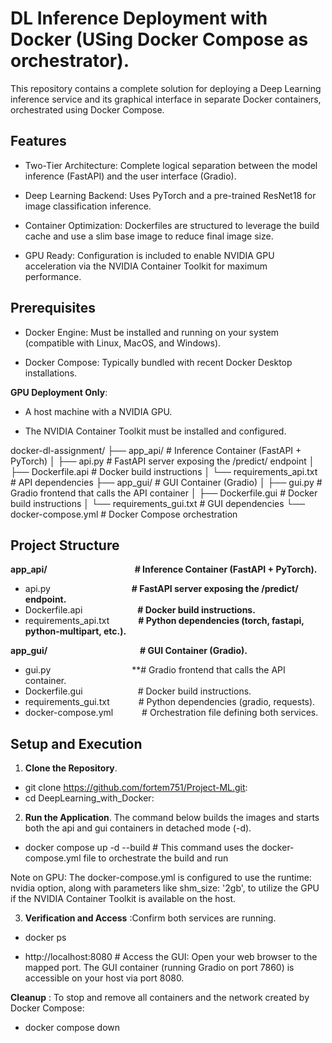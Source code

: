 # DL Inference Deployment with Docker (USing Docker Compose as orchestrator).

This repository contains a complete solution for deploying a Deep Learning inference service and its graphical interface in separate Docker containers, orchestrated using Docker Compose.

## Features

- Two-Tier Architecture: Complete logical separation between the model inference (FastAPI) and the user interface (Gradio).

- Deep Learning Backend: Uses PyTorch and a pre-trained ResNet18 for image classification inference.

- Container Optimization: Dockerfiles are structured to leverage the build cache and use a slim base image to reduce final image size.

- GPU Ready: Configuration is included to enable NVIDIA GPU acceleration via the NVIDIA Container Toolkit for maximum performance.

## Prerequisites

- Docker Engine: Must be installed and running on your system (compatible with Linux, MacOS, and Windows).

- Docker Compose: Typically bundled with recent Docker Desktop installations.

**GPU Deployment Only**:

- A host machine with a NVIDIA GPU.

- The NVIDIA Container Toolkit must be installed and configured.

docker-dl-assignment/
├── app_api/                      # Inference Container (FastAPI + PyTorch)
│   ├── api.py                    # FastAPI server exposing the /predict/ endpoint
│   ├── Dockerfile.api            # Docker build instructions
│   └── requirements_api.txt      # API dependencies
├── app_gui/                      # GUI Container (Gradio)
│   ├── gui.py                    # Gradio frontend that calls the API container
│   ├── Dockerfile.gui            # Docker build instructions
│   └── requirements_gui.txt      # GUI dependencies
└── docker-compose.yml            # Docker Compose orchestration

## Project Structure

**app_api/**&emsp;&emsp;&emsp;&emsp;&emsp;&emsp;&emsp;&emsp;&emsp;&emsp;**# Inference Container (FastAPI + PyTorch).**
- api.py&emsp;&emsp;&emsp;&emsp;&emsp;&emsp;&emsp;&emsp;&emsp;                       **# FastAPI server exposing the /predict/ endpoint.**
- Dockerfile.api&emsp;&emsp;&emsp;&emsp;&emsp;&emsp;               **# Docker build instructions.**
- requirements_api.txt&emsp;&emsp;&emsp;         **# Python dependencies (torch, fastapi, python-multipart, etc.).**

**app_gui/**&emsp;&emsp;&emsp;&emsp;&emsp;&emsp;&emsp;&emsp; &emsp;&emsp;                  **# GUI Container (Gradio).**
- gui.py&emsp;&emsp;&emsp;&emsp;&emsp;&emsp;&emsp;&emsp;&emsp;                       **# Gradio frontend that calls the API container.
- Dockerfile.gui&emsp;&emsp;&emsp;&emsp;&emsp;&emsp;               # Docker build instructions.
- requirements_gui.txt&emsp;&emsp;&emsp;         # Python dependencies (gradio, requests).
- docker-compose.yml&emsp;&emsp;&emsp;           # Orchestration file defining both services.

## Setup and Execution
1. **Clone the Repository**.

- git clone https://github.com/fortem751/Project-ML.git:
- cd DeepLearning_with_Docker:

2. **Run the Application**.
The command below builds the images and starts both the api and gui containers in detached mode (-d).

- docker compose up -d --build # This command uses the docker-compose.yml file to orchestrate the build and run

Note on GPU: The docker-compose.yml is configured to use the runtime: nvidia option, along with parameters like shm_size: '2gb', to utilize the GPU if the NVIDIA Container Toolkit is available on the host.

3. **Verification and Access** :Confirm both services are running.

- docker ps

- http://localhost:8080 # Access the GUI: Open your web browser to the mapped port. The GUI container (running Gradio on port 7860) is accessible on your host via port 8080.

**Cleanup** : To stop and remove all containers and the network created by Docker Compose:

- docker compose down